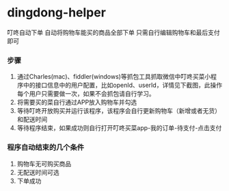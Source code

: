 # dingdong-helper
叮咚自动下单 自动将购物车能买的商品全部下单 只需自行编辑购物车和最后支付即可

### 步骤
1. 通过Charles(mac)、fiddler(windows)等抓包工具抓取微信中叮咚买菜小程序中的接口信息中的用户配置，比如openId、userId，详情见下截图，此操作每个用户只需要做一次，如果不会抓包请自行学习。
2. 将需要买的菜自行通过APP放入购物车并勾选
3. 等待叮咚开放购买并运行该程序，该程序会自行更新购物车（新增或者无货）和配送时间
4. 等待程序结束，如果成功则自行打开叮咚买菜app-我的订单-待支付-点击支付

### 程序自动结束的几个条件
1. 购物车无可购买商品
2. 无配送时间可选
3. 下单成功

